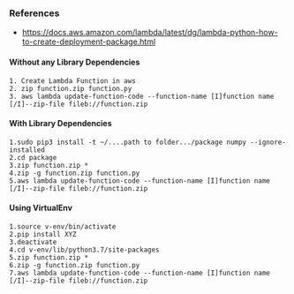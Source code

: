 ### References
* https://docs.aws.amazon.com/lambda/latest/dg/lambda-python-how-to-create-deployment-package.html

#### Without any Library Dependencies
```
1. Create Lambda Function in aws
2. zip function.zip function.py 
3. aws lambda update-function-code --function-name [I]function name [/I]--zip-file fileb://function.zip

```
#### With Library Dependencies
```
1.sudo pip3 install -t ~/....path to folder.../package numpy --ignore-installed
2.cd package
3.zip function.zip *
4.zip -g function.zip function.py
5.aws lambda update-function-code --function-name [I]function name [/I]--zip-file fileb://function.zip
```

#### Using VirtualEnv
```
1.source v-env/bin/activate
2.pip install XYZ
3.deactivate
4.cd v-env/lib/python3.7/site-packages 
5.zip function.zip *
6.zip -g function.zip function.py
7.aws lambda update-function-code --function-name [I]function name [/I]--zip-file fileb://function.zip
```
